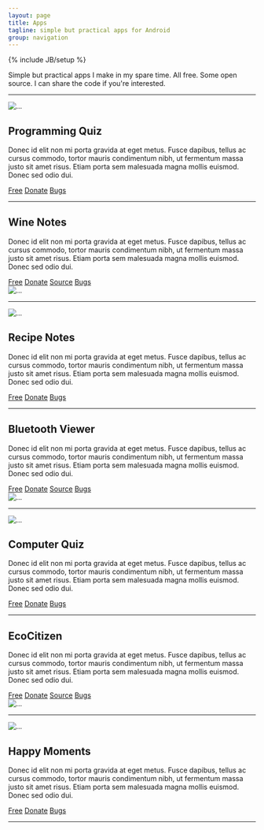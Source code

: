 ```yaml
---
layout: page
title: Apps
tagline: simple but practical apps for Android
group: navigation
---
```

{% include JB/setup %}

<p class="lead">
Simple but practical apps I make in my spare time.
All free. Some open source.
I can share the code if you're interested.
</p>

<hr>

<div class="row">
  <div class="col-lg-2 col-md-3 col-sm-3 col-xs-6">
    <div class="thumbnail">
      <img src="{{ ASSET_PATH }}/images/programming-quiz.png" alt="...">
    </div>
  </div>
  <div class="col-lg-6 col-md-9 col-sm-9 col-xs-6">
    <h2>Programming Quiz</h2>
    <p>Donec id elit non mi porta gravida at eget metus. Fusce dapibus, tellus ac cursus commodo, tortor mauris condimentum nibh, ut fermentum massa justo sit amet risus. Etiam porta sem malesuada magna mollis euismod. Donec sed odio dui. </p>
    <a class="btn btn-success" href="https://play.google.com/store/apps/details?id=com.manyquiz.programming.lite">Free</a>
    <a class="btn btn-primary" href="https://play.google.com/store/apps/details?id=com.manyquiz.programming.lite">Donate</a>
    <a class="btn btn-danger" href="https://play.google.com/store/apps/details?id=com.manyquiz.programming.lite">Bugs</a>
  </div>
</div>

<hr>

<div class="row">
  <div class="col-lg-6 col-md-9 col-sm-9 col-xs-6">
    <h2>Wine Notes</h2>
    <p>Donec id elit non mi porta gravida at eget metus. Fusce dapibus, tellus ac cursus commodo, tortor mauris condimentum nibh, ut fermentum massa justo sit amet risus. Etiam porta sem malesuada magna mollis euismod. Donec sed odio dui. </p>
    <a class="btn btn-success" href="https://play.google.com/store/apps/details?id=com.recipenotes.lite">Free</a>
    <a class="btn btn-primary" href="https://play.google.com/store/apps/details?id=com.recipenotes.lite">Donate</a>
    <a class="btn btn-warning" href="https://play.google.com/store/apps/details?id=com.recipenotes.lite">Source</a>
    <a class="btn btn-danger" href="https://play.google.com/store/apps/details?id=com.recipenotes.lite">Bugs</a>
  </div>
  <div class="col-lg-2 col-md-3 col-sm-3 col-xs-6">
    <div class="thumbnail">
      <img src="{{ ASSET_PATH }}/images/wine-notes.png" alt="...">
    </div>
  </div>
</div>

<hr>

<div class="row">
  <div class="col-lg-2 col-md-3 col-sm-3 col-xs-6">
    <div class="thumbnail">
      <img src="{{ ASSET_PATH }}/images/recipe-notes.png" alt="...">
    </div>
  </div>
  <div class="col-lg-6 col-md-9 col-sm-9 col-xs-6">
    <h2>Recipe Notes</h2>
    <p>Donec id elit non mi porta gravida at eget metus. Fusce dapibus, tellus ac cursus commodo, tortor mauris condimentum nibh, ut fermentum massa justo sit amet risus. Etiam porta sem malesuada magna mollis euismod. Donec sed odio dui. </p>
    <a class="btn btn-success" href="https://play.google.com/store/apps/details?id=com.recipenotes.lite">Free</a>
    <a class="btn btn-primary" href="https://play.google.com/store/apps/details?id=com.recipenotes.lite">Donate</a>
    <a class="btn btn-danger" href="https://play.google.com/store/apps/details?id=com.recipenotes.lite">Bugs</a>
  </div>
</div>

<hr>

<div class="row">
  <div class="col-lg-6 col-md-9 col-sm-9 col-xs-6">
    <h2>Bluetooth Viewer</h2>
    <p>Donec id elit non mi porta gravida at eget metus. Fusce dapibus, tellus ac cursus commodo, tortor mauris condimentum nibh, ut fermentum massa justo sit amet risus. Etiam porta sem malesuada magna mollis euismod. Donec sed odio dui. </p>
    <a class="btn btn-success" href="https://play.google.com/store/apps/details?id=com.recipenotes.lite">Free</a>
    <a class="btn btn-primary" href="https://play.google.com/store/apps/details?id=com.recipenotes.lite">Donate</a>
    <a class="btn btn-warning" href="https://play.google.com/store/apps/details?id=com.recipenotes.lite">Source</a>
    <a class="btn btn-danger" href="https://play.google.com/store/apps/details?id=com.recipenotes.lite">Bugs</a>
  </div>
  <div class="col-lg-2 col-md-3 col-sm-3 col-xs-6">
    <div class="thumbnail">
      <img src="{{ ASSET_PATH }}/images/bluetooth-viewer.png" alt="...">
    </div>
  </div>
</div>

<hr>

<div class="row">
  <div class="col-lg-2 col-md-3 col-sm-3 col-xs-6">
    <div class="thumbnail">
      <img src="{{ ASSET_PATH }}/images/computer-quiz.png" alt="...">
    </div>
  </div>
  <div class="col-lg-6 col-md-9 col-sm-9 col-xs-6">
    <h2>Computer Quiz</h2>
    <p>Donec id elit non mi porta gravida at eget metus. Fusce dapibus, tellus ac cursus commodo, tortor mauris condimentum nibh, ut fermentum massa justo sit amet risus. Etiam porta sem malesuada magna mollis euismod. Donec sed odio dui. </p>
    <a class="btn btn-success" href="https://play.google.com/store/apps/details?id=com.recipenotes.lite">Free</a>
    <a class="btn btn-primary" href="https://play.google.com/store/apps/details?id=com.recipenotes.lite">Donate</a>
    <a class="btn btn-danger" href="https://play.google.com/store/apps/details?id=com.recipenotes.lite">Bugs</a>
  </div>
</div>

<hr>

<div class="row">
  <div class="col-lg-6 col-md-9 col-sm-9 col-xs-6">
    <h2>EcoCitizen</h2>
    <p>Donec id elit non mi porta gravida at eget metus. Fusce dapibus, tellus ac cursus commodo, tortor mauris condimentum nibh, ut fermentum massa justo sit amet risus. Etiam porta sem malesuada magna mollis euismod. Donec sed odio dui. </p>
    <a class="btn btn-success" href="https://play.google.com/store/apps/details?id=com.recipenotes.lite">Free</a>
    <a class="btn btn-primary" href="https://play.google.com/store/apps/details?id=com.recipenotes.lite">Donate</a>
    <a class="btn btn-warning" href="https://play.google.com/store/apps/details?id=com.recipenotes.lite">Source</a>
    <a class="btn btn-danger" href="https://play.google.com/store/apps/details?id=com.recipenotes.lite">Bugs</a>
  </div>
  <div class="col-lg-2 col-md-3 col-sm-3 col-xs-6">
    <div class="thumbnail">
      <img src="{{ ASSET_PATH }}/images/ecocitizen.png" alt="...">
    </div>
  </div>
</div>

<hr>

<div class="row">
  <div class="col-lg-2 col-md-3 col-sm-3 col-xs-6">
    <div class="thumbnail">
      <img src="{{ ASSET_PATH }}/images/happy-moments.png" alt="...">
    </div>
  </div>
  <div class="col-lg-6 col-md-9 col-sm-9 col-xs-6">
    <h2>Happy Moments</h2>
    <p>Donec id elit non mi porta gravida at eget metus. Fusce dapibus, tellus ac cursus commodo, tortor mauris condimentum nibh, ut fermentum massa justo sit amet risus. Etiam porta sem malesuada magna mollis euismod. Donec sed odio dui. </p>
    <a class="btn btn-success" href="https://play.google.com/store/apps/details?id=com.recipenotes.lite">Free</a>
    <a class="btn btn-primary" href="https://play.google.com/store/apps/details?id=com.recipenotes.lite">Donate</a>
    <a class="btn btn-danger" href="https://play.google.com/store/apps/details?id=com.recipenotes.lite">Bugs</a>
  </div>
</div>

<hr>


